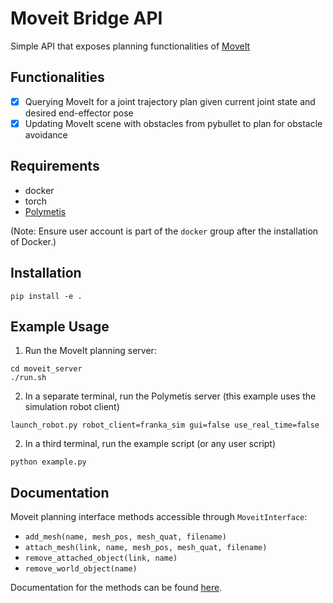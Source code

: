 # Moveit Bridge API

Simple API that exposes planning functionalities of [MoveIt](https://moveit.ros.org/)

## Functionalities
- [x] Querying MoveIt for a joint trajectory plan given current joint state and desired end-effector pose
- [x] Updating MoveIt scene with obstacles from pybullet to plan for obstacle avoidance

## Requirements

- docker
- torch
- [Polymetis](https://polymetis-docs.github.io/)

(Note: Ensure user account is part of the `docker` group after the installation of Docker.)

## Installation
```
pip install -e .
```

## Example Usage
1. Run the MoveIt planning server:
```
cd moveit_server
./run.sh
```

2. In a separate terminal, run the Polymetis server (this example uses the simulation robot client)
```
launch_robot.py robot_client=franka_sim gui=false use_real_time=false
```

2. In a third terminal, run the example script (or any user script)
```
python example.py
```

## Documentation
Moveit planning interface methods accessible through `MoveitInterface`:
- `add_mesh(name, mesh_pos, mesh_quat, filename)`
- `attach_mesh(link, name, mesh_pos, mesh_quat, filename)`
- `remove_attached_object(link, name)`
- `remove_world_object(name)`

Documentation for the methods can be found [here](https://github.com/ros-planning/moveit/blob/master/moveit_commander/src/moveit_commander/planning_scene_interface.py).